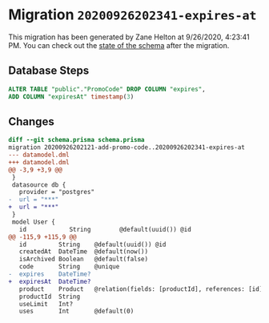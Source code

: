 # Migration `20200926202341-expires-at`

This migration has been generated by Zane Helton at 9/26/2020, 4:23:41 PM.
You can check out the [state of the schema](./schema.prisma) after the migration.

## Database Steps

```sql
ALTER TABLE "public"."PromoCode" DROP COLUMN "expires",
ADD COLUMN "expiresAt" timestamp(3)   
```

## Changes

```diff
diff --git schema.prisma schema.prisma
migration 20200926202121-add-promo-code..20200926202341-expires-at
--- datamodel.dml
+++ datamodel.dml
@@ -3,9 +3,9 @@
 }
 datasource db {
   provider = "postgres"
-  url = "***"
+  url = "***"
 }
 model User {
   id            String        @default(uuid()) @id
@@ -115,9 +115,9 @@
   id         String    @default(uuid()) @id
   createdAt  DateTime  @default(now())
   isArchived Boolean   @default(false)
   code       String    @unique
-  expires    DateTime?
+  expiresAt  DateTime?
   product    Product   @relation(fields: [productId], references: [id])
   productId  String
   useLimit   Int?
   uses       Int       @default(0)
```


